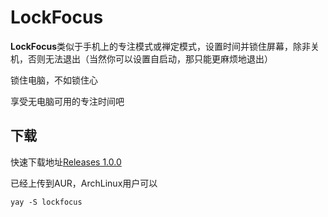 # LockFocus

**LockFocus**类似于手机上的专注模式或禅定模式，设置时间并锁住屏幕，除非关机，否则无法退出（当然你可以设置自启动，那只能更麻烦地退出）

锁住电脑，不如锁住心

享受无电脑可用的专注时间吧

## 下载

快速下载地址[Releases 1.0.0](https://github.com/xushengfeng/LockFocus/releases/tag/1.0.0)

已经上传到AUR，ArchLinux用户可以

```
yay -S lockfocus
```
